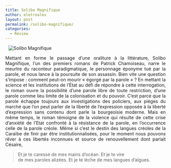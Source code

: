 ```yaml
---
title: Solibo Magnifique
author: elotroalex
layout: post
permalink: /solibo-magnifique/
categories:
  - Review
---
```

<img class="size-medium wp-image-195 alignright" style="margin-left: 10px; margin-right: 10px;" title="Solibo Magnifique" src="http://i1.wp.com/elotroalex.files.wordpress.com/2009/10/2070383911-08-lzzzzzzz.jpg?resize=145%2C240" alt="Solibo Magnifique" data-recalc-dims="1" />

<p style="text-align: justify;">
  Mettant en forme le passage d’une oraliture à la littérature, Solibo Magnifique, l’un des premiers romans de Patrick Chamoiseau, narre le meurtre du raconteur paradigmatique, le personnage éponyme tué par la parole, et nous lance à la poursuite de son assassin. Bien vite une question s’impose : comment peut-on mourir « égorgé par la parole » ? En mettant la science et les institutions de l’État au défi de répondre à cette interrogation, le roman ouvre la possibilité d’une parole libre de toute restriction, d’une parole comme lieu limite de la colonisation et du pouvoir. C’est parce que la parole échappe toujours aux investigations des policiers, aux pièges du marché que l’on peut parler de la liberté de l’expression opposée à la liberté d’expression sans contenu dont parle la bourgeoisie moderne. Mais en même temps, le roman témoigne de la violence qui résulte de cette crise d’anxiété de l’Etat confronté à la résistance de la parole, en l’occurrence celle de la parole créole. Même si c’est le destin des langues créoles de la Caraïbe de finir par être institutionnalisées, pour le moment nous pouvons rêver à ces libertés inconnues et source de renouvellement dont parlait Césaire,
</p>

> Et je te caresse de mes mains d&#8217;océan. Et je te vire  
> de mes paroles alizées. Et je te lèche de mes langues d&#8217;algues.